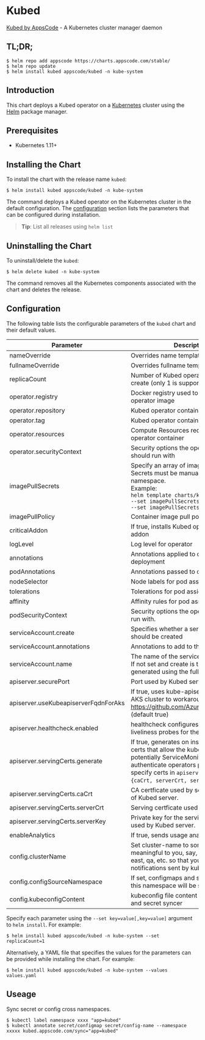 # Kubed

[Kubed by AppsCode](https://github.com/appscode/kubed) - A Kubernetes cluster manager daemon

## TL;DR;

```console
$ helm repo add appscode https://charts.appscode.com/stable/
$ helm repo update
$ helm install kubed appscode/kubed -n kube-system
```

## Introduction

This chart deploys a Kubed operator on a [Kubernetes](http://kubernetes.io) cluster using the [Helm](https://helm.sh) package manager.

## Prerequisites

- Kubernetes 1.11+

## Installing the Chart

To install the chart with the release name `kubed`:

```console
$ helm install kubed appscode/kubed -n kube-system
```

The command deploys a Kubed operator on the Kubernetes cluster in the default configuration. The [configuration](#configuration) section lists the parameters that can be configured during installation.

> **Tip**: List all releases using `helm list`

## Uninstalling the Chart

To uninstall/delete the `kubed`:

```console
$ helm delete kubed -n kube-system
```

The command removes all the Kubernetes components associated with the chart and deletes the release.

## Configuration

The following table lists the configurable parameters of the `kubed` chart and their default values.

|              Parameter               |                                                                                                            Description                                                                                                             |       Default       |
|--------------------------------------|------------------------------------------------------------------------------------------------------------------------------------------------------------------------------------------------------------------------------------|---------------------|
| nameOverride                         | Overrides name template                                                                                                                                                                                                            | `""`                |
| fullnameOverride                     | Overrides fullname template                                                                                                                                                                                                        | `""`                |
| replicaCount                         | Number of Kubed operator replicas to create (only 1 is supported)                                                                                                                                                                  | `1`                 |
| operator.registry                    | Docker registry used to pull Kubed operator image                                                                                                                                                                                  | `appscode`          |
| operator.repository                  | Kubed operator container image                                                                                                                                                                                                     | `kubed`             |
| operator.tag                         | Kubed operator container image tag                                                                                                                                                                                                 | `v0.12.0`           |
| operator.resources                   | Compute Resources required by the operator container                                                                                                                                                                               | `{}`                |
| operator.securityContext             | Security options the operator container should run with                                                                                                                                                                            | `{}`                |
| imagePullSecrets                     | Specify an array of imagePullSecrets. Secrets must be manually created in the namespace. <br> Example: <br> `helm template charts/kubed \` <br> `--set imagePullSecrets[0].name=sec0 \` <br> `--set imagePullSecrets[1].name=sec1` | `[]`                |
| imagePullPolicy                      | Container image pull policy                                                                                                                                                                                                        | `IfNotPresent`      |
| criticalAddon                        | If true, installs Kubed operator as critical addon                                                                                                                                                                                 | `false`             |
| logLevel                             | Log level for operator                                                                                                                                                                                                             | `3`                 |
| annotations                          | Annotations applied to operator deployment                                                                                                                                                                                         | `{}`                |
| podAnnotations                       | Annotations passed to operator pod(s).                                                                                                                                                                                             | `{}`                |
| nodeSelector                         | Node labels for pod assignment                                                                                                                                                                                                     | `{}`                |
| tolerations                          | Tolerations for pod assignment                                                                                                                                                                                                     | `[]`                |
| affinity                             | Affinity rules for pod assignment                                                                                                                                                                                                  | `{}`                |
| podSecurityContext                   | Security options the operator pod should run with.                                                                                                                                                                                 | `{"fsGroup":65535}` |
| serviceAccount.create                | Specifies whether a service account should be created                                                                                                                                                                              | `true`              |
| serviceAccount.annotations           | Annotations to add to the service account                                                                                                                                                                                          | `{}`                |
| serviceAccount.name                  | The name of the service account to use. If not set and create is true, a name is generated using the fullname template                                                                                                             | `""`                |
| apiserver.securePort                 | Port used by Kubed server                                                                                                                                                                                                          | `"8443"`            |
| apiserver.useKubeapiserverFqdnForAks | If true, uses kube-apiserver FQDN for AKS cluster to workaround https://github.com/Azure/AKS/issues/522 (default true)                                                                                                             | `true`              |
| apiserver.healthcheck.enabled        | healthcheck configures the readiness and liveliness probes for the operator pod.                                                                                                                                                   | `false`             |
| apiserver.servingCerts.generate      | If true, generates on install/upgrade the certs that allow the kube-apiserver (and potentially ServiceMonitor) to authenticate operators pods. Otherwise specify certs in `apiserver.servingCerts.{caCrt, serverCrt, serverKey}`.  | `true`              |
| apiserver.servingCerts.caCrt         | CA certficate used by serving certificate of Kubed server.                                                                                                                                                                         | `""`                |
| apiserver.servingCerts.serverCrt     | Serving certficate used by Kubed server.                                                                                                                                                                                           | `""`                |
| apiserver.servingCerts.serverKey     | Private key for the serving certificate used by Kubed server.                                                                                                                                                                      | `""`                |
| enableAnalytics                      | If true, sends usage analytics                                                                                                                                                                                                     | `true`              |
| config.clusterName                   | Set cluster-name to something meaningful to you, say, prod, prod-us-east, qa, etc. so that you can distinguish notifications sent by kubed                                                                                         | `unicorn`           |
| config.configSourceNamespace         | If set, configmaps and secrets from only this namespace will be synced                                                                                                                                                             | `""`                |
| config.kubeconfigContent             | kubeconfig file content for configmap and secret syncer                                                                                                                                                                            | `""`                |


Specify each parameter using the `--set key=value[,key=value]` argument to `helm install`. For example:

```console
$ helm install kubed appscode/kubed -n kube-system --set replicaCount=1
```

Alternatively, a YAML file that specifies the values for the parameters can be provided while
installing the chart. For example:

```console
$ helm install kubed appscode/kubed -n kube-system --values values.yaml
```

## Useage

Sync secret or config cross namespaces.

```console
$ kubectl label namespace xxxx "app=kubed"
$ kubectl annotate secret/configmap secret/config-name --namespace xxxxx kubed.appscode.com/sync="app=kubed"
```
